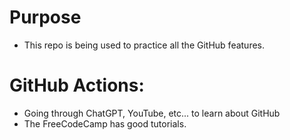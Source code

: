 # Purpose 
- This repo is being used to practice all the GitHub features. 

# GitHub Actions:
- Going through ChatGPT, YouTube, etc... to learn about GitHub
- The FreeCodeCamp has good tutorials.
